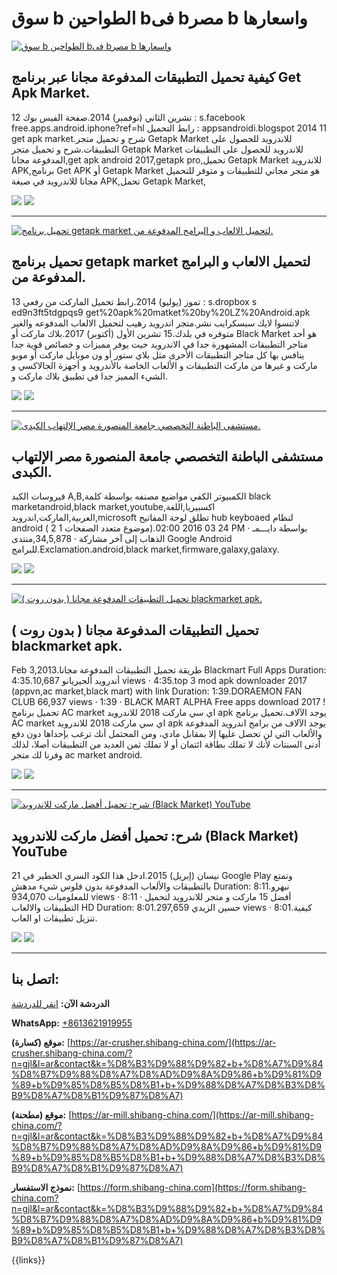 # سوق b الطواحين bفى bمصر b واسعارها

<a href="https://swt.shibang-china.com/?n=gjl&l=ar&img&k=%D8%B3%D9%88%D9%82+b+%D8%A7%D9%84%D8%B7%D9%88%D8%A7%D8%AD%D9%8A%D9%86+b%D9%81%D9%89+b%D9%85%D8%B5%D8%B1+b+%D9%88%D8%A7%D8%B3%D8%B9%D8%A7%D8%B1%D9%87%D8%A7" target="_blank">![سوق b الطواحين bفى bمصر b واسعارها](http://static.shibang-china.com/all-800x300/223.jpg)</a>

## كيفية تحميل التطبيقات المدفوعة مجانا عبر برنامج Get Apk Market.
12 تشرين الثاني (نوفمبر) 2014.صفحة الفيس بوك : s.facebook free.apps.android.iphone?ref=hl رابط التحميل : appsandroidi.blogspot 2014 11 get apk market.شرح و تحميل متجر Getapk Market للاندرويد للحصول على التطبيقات.شرح و تحميل متجر Getapk Market للاندرويد للحصول على التطبيقات المدفوعة مجانا,get apk android 2017,getapk pro,تحميل Getapk Market للاندرويد APK,برنامج Get APK أو Getapk Market هو متجر مجاني للتطبيقات و متوفر للتحميل مجانا للاندرويد في صيغة APK,تحمل Getapk Market,


<a href="https://whatsapp.shibangsoft.com/WhatsApp.php" target="_blank" title="WhatsApp">![](http://static.shibang-china.com/icon/whatsapp.png)</a> <a href="https://swt.shibang-china.com/?n=gjl&l=ar&icon&k=%D8%B3%D9%88%D9%82+b+%D8%A7%D9%84%D8%B7%D9%88%D8%A7%D8%AD%D9%8A%D9%86+b%D9%81%D9%89+b%D9%85%D8%B5%D8%B1+b+%D9%88%D8%A7%D8%B3%D8%B9%D8%A7%D8%B1%D9%87%D8%A7" target="_blank">![](http://static.shibang-china.com/icon/chat-ar.png)</a>

---

<a href="https://swt.shibang-china.com/?n=gjl&l=ar&img&k=%D8%B3%D9%88%D9%82+b+%D8%A7%D9%84%D8%B7%D9%88%D8%A7%D8%AD%D9%8A%D9%86+b%D9%81%D9%89+b%D9%85%D8%B5%D8%B1+b+%D9%88%D8%A7%D8%B3%D8%B9%D8%A7%D8%B1%D9%87%D8%A7" target="_blank">![تحميل برنامج getapk market لتحميل الالعاب و البرامج المدفوعة من.](http://static.shibang-china.com/all-800x300/1011.jpg)</a>

## تحميل برنامج getapk market لتحميل الالعاب و البرامج المدفوعة من.
13 تموز (يوليو) 2014.رابط تحميل الماركت من رفعي : s.dropbox s ed9n3ft5tdgpqs9 get%20apk%20matket%20by%20LZ%20Android.apk لاتنسوا لايك سبسكرايب نشر.متجر اندرويد رهيب لتحميل الالعاب المدفوعه والغير متوفره في بلدك.15 تشرين الأول (أكتوبر) 2017.بلاك ماركت أو Black Market هو أحد متاجر التطبيقات المشهورة جدا في الاندرويد حيت يوفر مميزات و خصائص قوية جدا ينافس بها كل متاجر التطبيقات الأخرى مثل بلاي ستور أو ون موبايل ماركت أو موبو ماركت و غيرها من ماركت التطبيقات و الألعاب الخاصة بالأندرويد و أجهزة الجالاكسي و الشيء المميز جدا في تطبيق بلاك ماركت و.


<a href="https://whatsapp.shibangsoft.com/WhatsApp.php" target="_blank" title="WhatsApp">![](http://static.shibang-china.com/icon/whatsapp.png)</a> <a href="https://swt.shibang-china.com/?n=gjl&l=ar&icon&k=%D8%B3%D9%88%D9%82+b+%D8%A7%D9%84%D8%B7%D9%88%D8%A7%D8%AD%D9%8A%D9%86+b%D9%81%D9%89+b%D9%85%D8%B5%D8%B1+b+%D9%88%D8%A7%D8%B3%D8%B9%D8%A7%D8%B1%D9%87%D8%A7" target="_blank">![](http://static.shibang-china.com/icon/chat-ar.png)</a>

---

<a href="https://swt.shibang-china.com/?n=gjl&l=ar&img&k=%D8%B3%D9%88%D9%82+b+%D8%A7%D9%84%D8%B7%D9%88%D8%A7%D8%AD%D9%8A%D9%86+b%D9%81%D9%89+b%D9%85%D8%B5%D8%B1+b+%D9%88%D8%A7%D8%B3%D8%B9%D8%A7%D8%B1%D9%87%D8%A7" target="_blank">![مستشفى الباطنة التخصصي جامعة المنصورة مصر الإلتهاب الكبدى.](http://static.shibang-china.com/all-800x300/630.jpg)</a>

## مستشفى الباطنة التخصصي جامعة المنصورة مصر الإلتهاب الكبدى.
فيروسات الكبد A,B,الكمبيوتر الكفي مواضيع مصنفه بواسطة كلمة black marketandroid,black market,youtube,اكسبيريا,اللغة العربية,الماركت,اندرويد,microsoft تطلق لوحة المفاتيح hub keyboaed لنظام android ( موضوع متعدد الصفحات 1 2).24 03 2016 02:00 PM بواسطة دايـــمـ &middot; الذهاب إلى آخر مشاركة &middot; 34,5,878,منتدى Google Android للبرامج.Exclamation.android,black market,firmware,galaxy,galaxy.


<a href="https://whatsapp.shibangsoft.com/WhatsApp.php" target="_blank" title="WhatsApp">![](http://static.shibang-china.com/icon/whatsapp.png)</a> <a href="https://swt.shibang-china.com/?n=gjl&l=ar&icon&k=%D8%B3%D9%88%D9%82+b+%D8%A7%D9%84%D8%B7%D9%88%D8%A7%D8%AD%D9%8A%D9%86+b%D9%81%D9%89+b%D9%85%D8%B5%D8%B1+b+%D9%88%D8%A7%D8%B3%D8%B9%D8%A7%D8%B1%D9%87%D8%A7" target="_blank">![](http://static.shibang-china.com/icon/chat-ar.png)</a>

---

<a href="https://swt.shibang-china.com/?n=gjl&l=ar&img&k=%D8%B3%D9%88%D9%82+b+%D8%A7%D9%84%D8%B7%D9%88%D8%A7%D8%AD%D9%8A%D9%86+b%D9%81%D9%89+b%D9%85%D8%B5%D8%B1+b+%D9%88%D8%A7%D8%B3%D8%B9%D8%A7%D8%B1%D9%87%D8%A7" target="_blank">![تحميل التطبيقات المدفوعة مجانا ( بدون روت ) blackmarket apk.](http://static.shibang-china.com/all-800x300/142.jpg)</a>

## تحميل التطبيقات المدفوعة مجانا ( بدون روت ) blackmarket apk.
Feb 3,2013.طريقة تحميل التطبيقات المدفوعة مجانا Blackmart Full Apps Duration: 4:35.أندرويد ألجيريانو 10,687 views &middot; 4:35.top 3 mod apk downloader 2017 (appvn,ac market,black mart) with link Duration: 1:39.DORAEMON FAN CLUB 66,937 views &middot; 1:39 &middot; BLACK MART ALPHA Free apps download 2017 !تحميل برنامج AC market اي سي ماركت 2018 للاندرويد apk يوجد الآلاف.تحميل برنامج AC market اي سي ماركت 2018 للاندرويد apk يوجد الآلاف من برامج اندرويد المدفوعة والألعاب التي لن تحصل عليها إلا بمقابل مادي، ومن المحتمل أنك ترغب بإحداها دون دفع أدنى السنتات لأنك لا تملك بطاقة ائتمان أو لا تملك ثمن العديد من التطبيقات أصلا، لذلك وفرنا لك متجر ac market android.


<a href="https://whatsapp.shibangsoft.com/WhatsApp.php" target="_blank" title="WhatsApp">![](http://static.shibang-china.com/icon/whatsapp.png)</a> <a href="https://swt.shibang-china.com/?n=gjl&l=ar&icon&k=%D8%B3%D9%88%D9%82+b+%D8%A7%D9%84%D8%B7%D9%88%D8%A7%D8%AD%D9%8A%D9%86+b%D9%81%D9%89+b%D9%85%D8%B5%D8%B1+b+%D9%88%D8%A7%D8%B3%D8%B9%D8%A7%D8%B1%D9%87%D8%A7" target="_blank">![](http://static.shibang-china.com/icon/chat-ar.png)</a>

---

<a href="https://swt.shibang-china.com/?n=gjl&l=ar&img&k=%D8%B3%D9%88%D9%82+b+%D8%A7%D9%84%D8%B7%D9%88%D8%A7%D8%AD%D9%8A%D9%86+b%D9%81%D9%89+b%D9%85%D8%B5%D8%B1+b+%D9%88%D8%A7%D8%B3%D8%B9%D8%A7%D8%B1%D9%87%D8%A7" target="_blank">![شرح: تحميل أفضل ماركت للاندرويد (Black Market) YouTube](http://static.shibang-china.com/all-800x300/1051.jpg)</a>

## شرح: تحميل أفضل ماركت للاندرويد (Black Market) YouTube
21 نيسان (إبريل) 2015.ادخل هذا الكود السري الخطير في Google Play وتمتع بالتطبيقات والألعاب المدفوعة بدون فلوس شيء مدهش Duration: 8:11.نيهرو للمعلوميات 934,070 views &middot; 8:11 &middot; أفضل 15 ماركت و متجر للاندرويد لتحميل التطبيقات والالعاب HD Duration: 8:01.حسين الزيدي 297,659 views &middot; 8:01.كيفية تنزيل تطبيقات او العاب.

<a href="https://whatsapp.shibangsoft.com/WhatsApp.php" target="_blank" title="WhatsApp">![](http://static.shibang-china.com/icon/whatsapp.png)</a> <a href="https://swt.shibang-china.com/?n=gjl&l=ar&icon&k=%D8%B3%D9%88%D9%82+b+%D8%A7%D9%84%D8%B7%D9%88%D8%A7%D8%AD%D9%8A%D9%86+b%D9%81%D9%89+b%D9%85%D8%B5%D8%B1+b+%D9%88%D8%A7%D8%B3%D8%B9%D8%A7%D8%B1%D9%87%D8%A7" target="_blank">![](http://static.shibang-china.com/icon/chat-ar.png)</a>

---
## اتصل بنا:

**الدردشة الآن:** [انقر للدردشة](https://swt.shibang-china.com?n=gjl&l=ar&contact&k=%D8%B3%D9%88%D9%82+b+%D8%A7%D9%84%D8%B7%D9%88%D8%A7%D8%AD%D9%8A%D9%86+b%D9%81%D9%89+b%D9%85%D8%B5%D8%B1+b+%D9%88%D8%A7%D8%B3%D8%B9%D8%A7%D8%B1%D9%87%D8%A7)

**WhatsApp:**  [+8613621919955](https://whatsapp.shibangsoft.com/WhatsApp.php)

**موقع (كسارة):** [https://ar-crusher.shibang-china.com/](https://ar-crusher.shibang-china.com/?n=gjl&l=ar&contact&k=%D8%B3%D9%88%D9%82+b+%D8%A7%D9%84%D8%B7%D9%88%D8%A7%D8%AD%D9%8A%D9%86+b%D9%81%D9%89+b%D9%85%D8%B5%D8%B1+b+%D9%88%D8%A7%D8%B3%D8%B9%D8%A7%D8%B1%D9%87%D8%A7)

**موقع (مطحنة):** [https://ar-mill.shibang-china.com/](https://ar-mill.shibang-china.com/?n=gjl&l=ar&contact&k=%D8%B3%D9%88%D9%82+b+%D8%A7%D9%84%D8%B7%D9%88%D8%A7%D8%AD%D9%8A%D9%86+b%D9%81%D9%89+b%D9%85%D8%B5%D8%B1+b+%D9%88%D8%A7%D8%B3%D8%B9%D8%A7%D8%B1%D9%87%D8%A7)

**نموذج الاستفسار:** [https://form.shibang-china.com](https://form.shibang-china.com?n=gjl&l=ar&contact&k=%D8%B3%D9%88%D9%82+b+%D8%A7%D9%84%D8%B7%D9%88%D8%A7%D8%AD%D9%8A%D9%86+b%D9%81%D9%89+b%D9%85%D8%B5%D8%B1+b+%D9%88%D8%A7%D8%B3%D8%B9%D8%A7%D8%B1%D9%87%D8%A7)

{{links}}